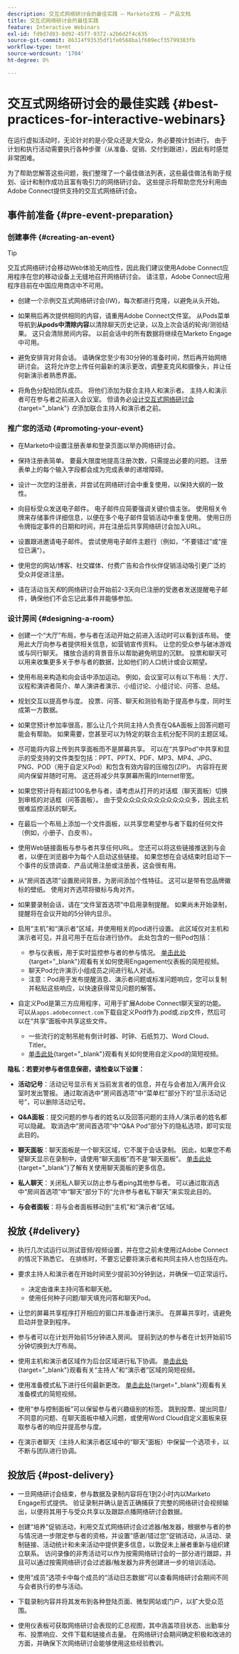 ```yaml
---
description: 交互式网络研讨会的最佳实践 — Marketo文档 — 产品文档
title: 交互式网络研讨会的最佳实践
feature: Interactive Webinars
exl-id: fd9d7d03-8d92-45f7-9372-a2b6d2f4c635
source-git-commit: 86314f93535df1fe0568ba1f609ecf35799383fb
workflow-type: tm+mt
source-wordcount: '1704'
ht-degree: 0%

---
```


# 交互式网络研讨会的最佳实践 {#best-practices-for-interactive-webinars}

在运行虚拟活动时，无论针对的是小受众还是大受众，务必要按计划进行。 由于计划和执行活动需要执行各种步骤（从准备、促销、交付到跟进），因此有时感觉非常困难。

为了帮助您解答这些问题，我们整理了一个最佳做法列表，这些最佳做法有助于规划、设计和制作成功且富有吸引力的网络研讨会。 这些提示将帮助您充分利用由Adobe Connect提供支持的交互式网络研讨会。

## 事件前准备 {#pre-event-preparation}

### 创建事件 {#creating-an-event}

>[!TIP]
>
>交互式网络研讨会移动Web体验无响应性，因此我们建议使用Adobe Connect应用程序在您的移动设备上无缝地召开网络研讨会。 请注意，Adobe Connect应用程序目前在中国应用商店中不可用。

* 创建一个示例交互式网络研讨会(IW)，每次都进行克隆，以避免从头开始。

* 如果稍后再次提供相同的内容，请重用Adobe Connect文件室。 从Pods菜单导航到&#x200B;**从pods中清除内容**&#x200B;以清除聊天历史记录，以及上次会话的轮询/测验结果。 这只会清除房间内容。 以前会话中的所有数据将继续在Marketo Engage中可用。

* 避免安排背对背会话。 请确保您至少有30分钟的准备时间，然后再开始网络研讨会。 这将允许您上传任何最新的演示更改，调整麦克风和摄像头，并让任何新演示者熟悉界面。

* 将角色分配给团队成员。 将他们添加为联合主持人和演示者。 主持人和演示者可在参与者之前进入会议室。 但请务必[设计交互式网络研讨会](/help/marketo/product-docs/demand-generation/events/interactive-webinars/designing-interactive-webinars.md){target="_blank"} _在_&#x200B;添加联合主持人和演示者之前。

### 推广您的活动 {#promoting-your-event}

* 在Marketo中设置注册表单和登录页面以举办网络研讨会。

* 保持注册表简单。 要最大限度地提高注册次数，只需提出必要的问题。 注册表单上的每个输入字段都会成为完成表单的递增障碍。

* 设计一次您的注册表，并尝试在网络研讨会中重复使用，以保持大纲的一致性。

* 向目标受众发送电子邮件。 电子邮件应简要强调关键价值主张。 使用相关令牌来存储事件详细信息，以便在多个电子邮件营销活动中重复使用。 使用日历令牌指定事件的日期和时间，并在注册后共享网络研讨会加入URL。

* 设置跟进邀请电子邮件。 尝试使用电子邮件主题行（例如，“不要错过”或“座位已满”）。

* 使用您的网站/博客、社交媒体、付费广告和合作伙伴促销活动吸引更广泛的受众并促进注册。

* 请在活动当天&#x200B;_和_&#x200B;的网络研讨会开始前2-3天向已注册的受邀者发送提醒电子邮件，确保他们不会忘记此事件并能够参加。

### 设计房间 {#designing-a-room}

* 创建一个“大厅”布局，参与者在活动开始之前进入活动时可以看到该布局。 使用此大厅向参与者提供相关信息，如营销宣传资料。 让您的受众参与破冰游戏或与同行聊天。 播放合适的背景音乐以帮助避免明显的沉默。 投票和聊天可以用来收集更多关于参与者的数据，比如他们的人口统计或会议期望。

* 使用布局来构造和向会话中添加运动。 例如，会议室可以有以下布局：大厅、议程和演讲者简介、单人演讲者演示、小组讨论、小组讨论、问答、总结。

* 规划交互以提高参与度。 投票、问答、聊天和测验有助于提高参与度，同时生成第一方数据。

* 如果您预计参加率很高，那么让几个共同主持人负责在Q&amp;A面板上回答问题可能会有帮助。 如果需要，您甚至可以为特定的联合主机分配不同的主题区域。

* 尽可能将内容上传到共享面板而不是屏幕共享。 可以在“共享Pod”中共享和显示的受支持的文件类型包括：PPT、PPTX、PDF、MP3、MP4、JPG、PNG、POD（用于自定义Pod）和包含有效内容的压缩包(ZIP)。 内容将在房间内保留并随时可用。 这还将减少共享屏幕所需的Internet带宽。

* 如果您预计将有超过100名参与者，请考虑从打开的对话框（聊天面板）切换到审核的对话框（问答面板）。 由于受众众众众众众众众众众众多，因此主机很难监控活跃的聊天。

* 在最后一个布局上添加一个文件面板，以共享您希望参与者下载的任何文件（例如，小册子、白皮书）。

* 使用Web链接面板与参与者共享任何URL。 您还可以将这些链接推送到与会者，以便在浏览器中为每个人启动这些链接。 如果您想在会话结束时启动下一个事件的反馈调查、产品试用注册或注册表，这会很有用。

* 从“房间首选项”设置房间背景，为房间添加个性特征。 这可以是带有您品牌徽标的壁纸。 使用对齐选项将徽标与角对齐。

* 如果要录制会话，请在“文件室首选项”中启用录制提醒。 如果尚未开始录制，提醒将在会议开始的5分钟内显示。

* 启用“主机”和“演示者”区域，并使用相关的pod进行设置。 此区域仅对主机和演示者可见，并且可用于在后台进行协作。 此处包含的一些Pod包括：
   * 参与仪表板，用于实时监控参与者的参与情况。 [单击此处](https://www.youtube.com/watch?v=gf5fu0JK9Hk){target="_blank"}观看有关如何使用Engagement仪表板的简短视频。
   * 聊天Pod允许演示小组成员之间进行私人对话。
   * 注意：Pod用于发布提醒消息、演示者问题或标准问题响应，您可以复制并粘贴这些响应，以快速获得常见问题的解答。

* 自定义Pod是第三方应用程序，可用于扩展Adobe Connect聊天室的功能。 可以从`apps.adobeconnect.com`下载自定义Pod作为.pod或.zip文件，然后可以在“共享”面板中共享这些文件。
   * 一些流行的定制吊舱有倒计时器、时钟、石纸剪刀、Word Cloud、Titler。
   * [单击此处](https://www.youtube.com/watch?v=1w5nqJqEHQw){target="_blank"}观看有关如何使用自定义pod的简短视频。

**隐私：若要对参与者信息保密，请检查以下设置：**

* **活动记号**：活动记号显示有关当前发言者的信息，并在与会者加入/离开会议室时发出警报。 通过取消选中“房间首选项”中“菜单栏”部分下的“显示活动记号”，可以删除活动记号。

* **Q&amp;A面板**：提交问题的参与者的姓名以及回答问题的主持人/演示者的姓名都可以隐藏。 取消选中“房间首选项”中“Q&amp;A Pod”部分下的隐私选项，即可实现此目的。

* **聊天面板**：聊天面板是一个聊天区域，它不属于会话录制。 因此，如果您不希望聊天显示在录制中，请使用“聊天面板”而不是“聊天面板”。 [单击此处](https://helpx.adobe.com/adobe-connect/using/notes-chat-q-a-polls.html#chat_panel){target="_blank"}了解有关使用聊天面板的更多信息。

* **私人聊天**：关闭私人聊天以防止参与者ping其他参与者。 可以通过取消选中“房间首选项”中“聊天”部分下的“允许参与者私下聊天”来实现此目的。

* **与会者面板**：将与会者面板移动到“主机”和“演示者”区域。

## 投放 {#delivery}

* 执行几次试运行以测试音频/视频设置，并在您之前未使用过Adobe Connect的情况下熟悉它。 在排练时，不要忘记要将演示者和共同主持人也包括在内。

* 要求主持人和演示者在开始时间至少提前30分钟到达，并确保一切正常运行。
   * 决定由谁来主持问答和聊天舱。
   * 使用任何种子问题/聊天填充问答和聊天Pod。

* 让您的屏幕共享程序打开相应的窗口并准备进行演示。 在屏幕共享时，请避免启动并登录到程序。

* 参与者可以在计划开始前15分钟进入房间。 提前到达的参与者在计划开始前15分钟切换到大厅布局。

* 使用主机和演示者区域作为后台区域进行私下协调。 [单击此处](https://www.youtube.com/watch?v=11GkcvIUttY){target="_blank"}观看有关“主持人”和“演示者”区域的简短视频。

* 使用准备模式私下进行任何最新更改。 [单击此处](https://www.youtube.com/watch?v=kUya84sx-E4){target="_blank"}观看有关准备模式的简短视频。

* 使用“参与控制面板”可以保留参与者兴趣级别的标签。 跳到投票、提出同意/不同意的问题、在聊天面板中植入问题，或使用Word Cloud自定义面板来获取参与者的响应并提高参与度。

* 在演示者聊天（主持人和演示者区域中的“聊天”面板）中保留一个选项卡，以不断与团队进行协调。

## 投放后 {#post-delivery}

* 一旦网络研讨会结束，参与数据及录制内容将在1到2小时内以Marketo Engage形式提供。 验证录制并确认是否正确捕获了完整的网络研讨会视频输出，以便将其用于与受众共享以及跟踪点播网络研讨会数据。

* 创建“培养”促销活动，利用交互式网络研讨会过滤器/触发器，根据参与者的参与情况进一步限定参与者的资格，并设置“感谢/错过您”促销活动，从活动、录制链接、活动统计和未来活动中提供更多信息，以敦促未上展者重新与组织建立联系。 访问录像的非秀活动可以作为按需网络研讨会的一部分进行跟踪，并且可以通过按需网络研讨会过滤器/触发器为非秀创建进一步的培训活动。

* 使用“成员”选项卡中每个成员的“活动日志数据”可以查看网络研讨会期间不同与会者执行的参与活动。

* 下载录制内容并将其发布到各种登陆页面、微型网站或门户，以扩大受众范围。

* 使用仪表板可获取网络研讨会表现的汇总视图，其中涵盖项目状态、出勤率分布、投票响应、文件下载和链接点击量。 在网络研讨会期间确定积极和改进的方面，并确保下次网络研讨会能够使用这些经验教训。
